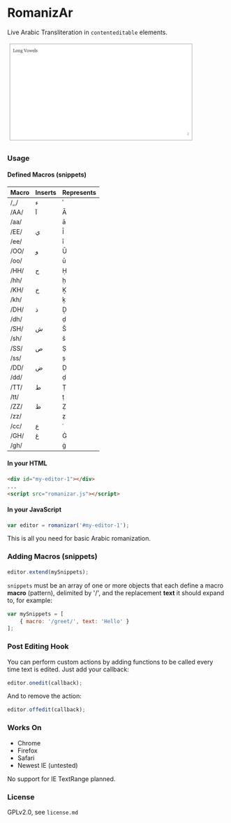 # RomanizAr

Live Arabic Transliteration in <code>contenteditable</code> elements.

![screenshot](screenshot.gif "screenshot")

### Usage

#### Defined Macros (snippets)

| Macro | Inserts | Represents |
--------|---------|-------------
|/,,/| ء | ʾ |
|/AA/| آ | Ā |
|/aa/|   | ā |
|/EE/| ي | Ī |
|/ee/|   | ī |
|/OO/| و | Ū |
|/oo/|   | ū |
|/HH/| ح | Ḥ |
|/hh/|   | ḥ |
|/KH/| خ | Ḵ |
|/kh/|   | ḵ |
|/DH/| ذ | Ḏ |
|/dh/|   | ḍ |
|/SH/| ش | Š |
|/sh/|   | š |
|/SS/| ص | Ṣ |
|/ss/|   | ṣ |
|/DD/| ض | Ḍ |
|/dd/|   | ḍ |
|/TT/| ط | Ṭ |
|/tt/|   | ṭ |
|/ZZ/| ظ | Ẓ |
|/zz/|   | ẓ |
|/cc/| ع | ʿ |
|/GH/| غ | Ġ |
|/gh/|   | ġ |

#### In your HTML

```HTML
<div id="my-editor-1"></div>
...
<script src="romanizar.js"></script>
```

#### In your JavaScript

```JavaScript
var editor = romanizar('#my-editor-1');
```

This is all you need for basic Arabic romanization.

### Adding Macros (snippets)

```JavaScript
editor.extend(mySnippets);
```

<code>snippets</code> must be an array of one or more objects that each define a macro __macro__ (pattern), delimited by '/', and the replacement __text__ it should expand to, for example:

```JavaScript
var mySnippets = [
    { macro: '/greet/', text: 'Hello' }
];
```


### Post Editing Hook

You can perform custom actions by adding functions to be called every time text is edited. Just add your callback:

```JavaScript
editor.onedit(callback);
```

And to remove the action:

```JavaScript
editor.offedit(callback);
```

### Works On
- Chrome
- Firefox
- Safari
- Newest IE (untested)

No support for IE TextRange planned.


### License

GPLv2.0, see ```license.md```